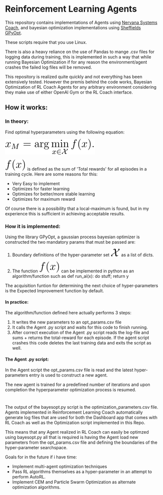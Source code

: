 # Reinforcement Learning Agents
This repository contains implementations of Agents using [Nervana Systems Coach](https://github.com/NervanaSystems/coach), and bayesian optimization implementations using [Sheffields GPyOpt](https://github.com/SheffieldML/GPyOpt).

These scripts require that you use Linux. 

There is also a heavy reliance on the use of Pandas to mange .csv files for logging data during training, this is implemented in such a way that while running Bayesian Optimization if for any reason the environment/agent crashes the failed log files will be removed.

This repository is realized quite quickly and not everything has been extensively tested. However the premis behind the code works, Bayesian Optimization of RL Coach Agents for any arbitrary environment considering they make use of either OpenAI Gym or the RL Coach interface.

## How it works:
### In theory:
Find optimal hyperparameters using the following equation:

<img src="./images/equations/hyperparameter_tuning.svg">

<img src="./images/equations/func.svg"> is defined as the sum of 'Total rewards' for all episodes in a training cycle. 
Here are some reasons for this:
- Very Easy to implement
- Optimizes for faster learning
- Optimizes for better/more stable learning
- Optimizes for maximum reward

Of course there is a possibility that a local-maximum is found, but in my experience this is sufficient in achieving acceptable results.

### How it is implemented: 
Using the library GPyOpt, a gaussian process bayesian optimizer is constructed the two mandatory params that must be passed are:

1. Boundary definitions of the hyper-parameter set <img src="./images/equations/X.svg"> as a list of dicts.

2. The function <img src="./images/equations/func.svg"> can be implemented in python as an algorithm/function such as def run_ai(x): do stuff; return y

The acquisition funtion for determining the next choice of hyper-parameters is the Expected Improvement function by default.

#### In practice:
The algorithm/function defined here actually performs 3 steps:
1. It writes the new parameters to an opt_params.csv file
2. It calls the Agent .py script and waits for this code to finish running.
3. After correct execution of the Agent .py script reads the log-file and sums + returns the total-reward for each episode. If the agent script crashes this code deletes the last training data and exits the script as well.

#### The Agent .py script:
In the Agent script the opt_params.csv file is read and the latest hyper-parameters entry is used to construct a new agent.

The new agent is trained for a predefined number of iterations and upon completion the hyperparameter optimization process is resumed. 

#
The output of the bayesopt.py script is the optimization_parameters.csv file. 
Agents implemented in Reinforcement Learning Coach automatically generate log files that are used for both the Dashboard app that comes with RL Coach as well as the Optimization script implemented in this Repo. 

This means that any Agent realized in RL Coach can easily be optimzed using bayesopt.py all that is required is having the Agent load new parameters from the opt_params.csv file and defining the boundaries of the hyper-parameter searchspace.

Goals for in the future if i have time:
- Implement multi-agent optimization techniques
- Pass RL algorithms themselves as a hyper-parameter in an attempt to perform AutoRL.
- Implement CEM and Particle Swarm Optimization as alternate optimization algorithms.
